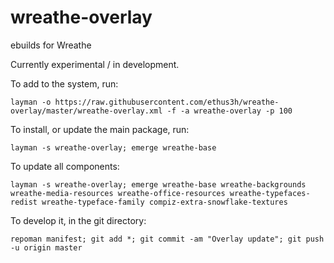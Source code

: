# wreathe-overlay
ebuilds for Wreathe

Currently experimental / in development.

To add to the system, run:

`layman -o https://raw.githubusercontent.com/ethus3h/wreathe-overlay/master/wreathe-overlay.xml -f -a wreathe-overlay -p 100`

To install, or update the main package, run:

`layman -s wreathe-overlay; emerge wreathe-base`

To update all components:

`layman -s wreathe-overlay; emerge wreathe-base wreathe-backgrounds wreathe-media-resources wreathe-office-resources wreathe-typefaces-redist wreathe-typeface-family compiz-extra-snowflake-textures`

To develop it, in the git directory:

`repoman manifest; git add *; git commit -am "Overlay update"; git push -u origin master`

